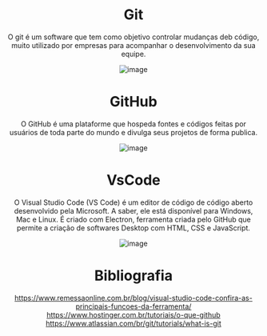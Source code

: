 <div align="center">

  # Git
  O git é um software que tem como objetivo controlar mudanças deb código, muito utilizado por empresas para acompanhar o desenvolvimento da sua equipe.
  
  ![image](https://github.com/AilaVital/AV1/assets/164503762/04547c8e-e8a6-453e-a262-1cbf0db4cfab)

  # GitHub
 O GitHub é uma plataforme que hospeda fontes e códigos feitas por usuários de toda parte do mundo e divulga seus projetos de forma publica.
 
 ![image](https://github.com/AilaVital/AV1/assets/164503762/781ff2ec-986c-4b87-bc0b-075598506bd7)

 # VsCode 
O Visual Studio Code (VS Code) é um editor de código de código aberto desenvolvido pela Microsoft. A saber, ele está disponível para Windows, Mac e Linux. É criado com Electron, ferramenta criada pelo GitHub que permite a criação de softwares Desktop com HTML, CSS e JavaScript.

![image](https://github.com/AilaVital/AV1/assets/164503762/9305dbf8-3fb6-4129-8f17-8f15e9b86ef9)

# Bibliografia
https://www.remessaonline.com.br/blog/visual-studio-code-confira-as-principais-funcoes-da-ferramenta/
https://www.hostinger.com.br/tutoriais/o-que-github
https://www.atlassian.com/br/git/tutorials/what-is-git
